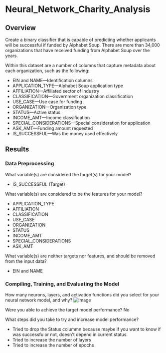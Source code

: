 # Neural_Network_Charity_Analysis
## Overview
Create a binary classifier that is capable of predicting whether applicants will be successful if funded by Alphabet Soup.
There are more than 34,000 organizations that have received funding from Alphabet Soup over the years.

Within this dataset are a number of columns that capture metadata about each organization, such as the following:

- EIN and NAME—Identification columns
- APPLICATION_TYPE—Alphabet Soup application type
- AFFILIATION—Affiliated sector of industry
- CLASSIFICATION—Government organization classification
- USE_CASE—Use case for funding
- ORGANIZATION—Organization type
- STATUS—Active status
- INCOME_AMT—Income classification
- SPECIAL_CONSIDERATIONS—Special consideration for application
- ASK_AMT—Funding amount requested
- IS_SUCCESSFUL—Was the money used effectively

## Results
### Data Preprocessing
What variable(s) are considered the target(s) for your model?
- IS_SUCCESSFUL (Target)


What variable(s) are considered to be the features for your model?
- APPLICATION_TYPE
- AFFILIATION
- CLASSIFICATION
- USE_CASE
- ORGANIZATION
- STATUS
- INCOME_AMT
- SPECIAL_CONSIDERATIONS
- ASK_AMT


What variable(s) are neither targets nor features, and should be removed from the input data?
- EIN and NAME

### Compiling, Training, and Evaluating the Model
How many neurons, layers, and activation functions did you select for your neural network model, and why?
![image](https://user-images.githubusercontent.com/21972342/157799410-c7702d1e-0690-4e75-8cfb-adbc7dc68d0a.png)

Were you able to achieve the target model performance?
No

What steps did you take to try and increase model performance?
- Tried to drop the Status colummn because maybe if you want to know if was successfu or not, doesn't depend in current status.
- Tried to increase the number of layers
- Tried to increase the number of epochs
